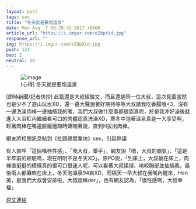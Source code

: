 ```yaml
---
layout: post
tags: sex
title: "冬天就是要炮溫泉"
date: Mon Aug  7 00:29:35 2017 +0800
article_url: "https://i.imgur.com/eZdpXid.jpg"
response_url: ""
img: https://i.imgur.com/eZdpXid.jpg
push: 121
boo: 2
neutral: 20
---
```


<figure>
<img src="https://i.imgur.com/eZdpXid.jpg" alt="image">
<figcaption>
[心得] 冬天就是要炮溫泉
</figcaption>
</figure>



[即時新聞/記者快抄] 此篇還是大叔經驗文，而且還是同一位大叔，這次見面當然也是少不了遊山玩水XD，還一邊大聲說著好期待等等大叔請我吃香腸哦<3，沒有一邊洗澡肉棒一邊抽插我的嘴，我們大叔做什麼事都很認真呢，於是我沖好澡後就進入大浴缸內繼續看可口的肉體認真洗澡XD，寒冬中泡著溫泉真是一大享受啊，趁著肉棒在嘴邊臉龐磨蹭時嬌喘著說，直到H拔出肉棒。

網友將相關訊息貼到《批踢踢實業坊》sex，引起熱議

有人直呼「這個嘴唇性感」、「我大叔，舉手」，網友說「嗯，大叔的霸氣」，「這是半年前的經驗嗎，現在明明不是冬天XD」。原PO說，「到床上，大叔躺在床上，肉棒直挺挺的模樣真的很可口很迷人呢，可以看著大叔揉捏、啃咬胸部並抽插我，最後兩人都癱軟在床上，冬天泡溫泉94爽XD，而隔天一早大叔在我嘴內醒來，Hen美，是我們大叔會安排啦，大叔超棒der」，也有網友認為，「很性感啊，大叔幸福」

<a href = "https://www.ptt.cc/bbs/sex/M.1502036978.A.840.html">原文連結</a>

